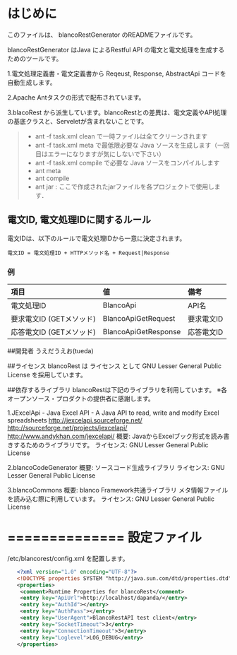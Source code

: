 
はじめに
==============

このファイルは、
blancoRestGenerator
のREADMEファイルです。

blancoRestGenerator はJava によるRestful API の電文と電文処理を生成するためのツールです。

1.電文処理定義書・電文定義書から Reqeust, Response, AbstractApi コードを自動生成します。

2.Apache Antタスクの形式で配布されています。

3.blacoRest から派生しています。blancoRestとの差異は、電文定義やAPI処理の基底クラスと、Serveletが含まれないことです。

 > - ant -f task.xml clean で一時ファイルは全てクリーンされます
 > - ant -f task.xml meta で最低限必要な Java ソースを生成します（一回目はエラーになりますが気にしないで下さい）
 > - ant -f task.xml compile で必要な Java ソースをコンパイルします
 > - ant meta
 > - ant compile
 > - ant jar : ここで作成されたjarファイルを各プロジェクトで使用します．

## 電文ID, 電文処理IDに関するルール

電文IDは、以下のルールで電文処理IDから一意に決定されます。

```
電文ID = 電文処理ID + HTTPメソッド名 + Request|Response
```

### 例

|項目|値|備考|
|:--|:--|:--|
|電文処理ID|BlancoApi|API名|
|要求電文ID (GETメソッド)|BlancoApiGetRequest|要求電文ID|
|応答電文ID (GETメソッド)|BlancoApiGetResponse|応答電文ID|

##開発者
うえだうえお(tueda)

##ライセンス
 blancoRest は ライセンス として GNU Lesser General Public License を採用しています。

##依存するライブラリ
blancoRestは下記のライブラリを利用しています。
※各オープンソース・プロダクトの提供者に感謝します。

 1.JExcelApi - Java Excel API - A Java API to read, write and modify Excel spreadsheets
     http://jexcelapi.sourceforge.net/
     http://sourceforge.net/projects/jexcelapi/
     http://www.andykhan.com/jexcelapi/
   概要: JavaからExcelブック形式を読み書きするためのライブラリです。
   ライセンス: GNU Lesser General Public License

 2.blancoCodeGenerator
   概要: ソースコード生成ライブラリ
   ライセンス: GNU Lesser General Public License

 3.blancoCommons
   概要: blanco Framework共通ライブラリ
         メタ情報ファイルを読み込む際に利用しています。
   ライセンス: GNU Lesser General Public License

==============
設定ファイル
==============

/etc/blancorest/config.xml を配置します。

```config.xml
   <?xml version="1.0" encoding="UTF-8"?>
   <!DOCTYPE properties SYSTEM "http://java.sun.com/dtd/properties.dtd">
   <properties>
    <comment>Runtime Properties for blancoRest</comment>
    <entry key="ApiUrl">http://localhost/dapanda/</entry>
    <entry key="AuthId"></entry>
    <entry key="AuthPass"></entry>
    <entry key="UserAgent">BlancoRestAPI test client</entry>
    <entry key="SocketTimeout">3</entry>
    <entry key="ConnectionTimeout">3</entry>
    <entry key="Loglevel">LOG_DEBUG</entry>
   </properties>
```

